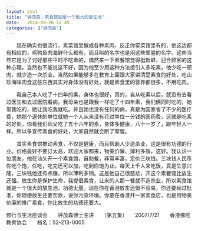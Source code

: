 ```yaml
---
layout: post
title: "钟茂森：素食馆就是一个很大的放生池"
date:   2014-09-26 12:45
categories: ["钟茂森"]
---
```


　　现在确实也很流行，素菜馆里做成各种素肉，反正你荤菜馆里有的，他这边都有相应的，鸡鸭鱼肉海鲜什么都有，而且叫的名字也是用这些荤腥的名字。这些当然它是为了讨好那些平时不吃素的，偶然来一下素餐馆觉得挺新鲜，迎合顾客的这种心理。当然也不能说这不好，因为他至少用这种方法接引人多吃素，他少吃一顿肉，就少造一次杀业。当然如果能够多在教育上面跟大家讲清楚素食的好处，吃山珍海味肉食这些东西其实对身体没有好处，就是素食里的营养都很多，不用吃肉。 

　　我自己本人吃了十四年的素，身体也很好，真的，自从吃素以后，就没有去看过医生和去过医院看病。我母亲也是跟我一样吃了十四年素，我们俩同时吃的，她带我吃的，她让我吃我就吃。并且她也没有任何的病，真是为国家省了不少的医疗费，她那个退休的单位就她一个人从来没有花过单位一分钱的医药费，这就是吃素的好处。你看我们师父吃了五十六年的素，身体多健康，八十一岁了，跟年轻人一样。所以多宣传素食的好处，大家自然就会断了荤腥。 

　　其实素食馆推动素食，不仅是健康，而且帮助人少造杀业，这是很有功德的行业。价格最好不要订太高，欢迎大家都来，物美价廉、薄利多销，这好。我认识一位朋友，他在汕头开一个素食馆，自助餐，非常丰富，定价三块钱。三块钱人民币你吃个饱，任吃，吃完还可以加，吃到你饱为止。每天上千人来吃饭，真是生意兴隆，三块钱他还有点赚，所以薄利多销。这是他自己很慈悲，开这个素餐馆比放生还强。放生你是保护生命，我提倡素食，让来的人那一餐就不造杀业，所以素食馆就是一个很大的放生池，功德无量。现在你在香港放生还很不容易，你还要经过批准，你随便放生还要罚款，说你污染环境。你要在香港开一家素食店，也是用物美价廉的推广素食，你比放生的功德还要大。 

修行与生活座谈会　　钟茂森博士主讲　　（第五集）　　2007/7/21　　香港佛陀教育协会　　档名：52-213-0005 
